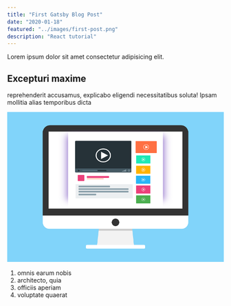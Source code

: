 ```yaml
---
title: "First Gatsby Blog Post"
date: "2020-01-18"
featured: "../images/first-post.png"
description: "React tutorial"
---
```


Lorem ipsum dolor sit amet consectetur adipisicing elit.

## Excepturi maxime

reprehenderit accusamus, explicabo eligendi necessitatibus soluta! Ipsam mollitia alias temporibus dicta

![gatsby tutorial](../images/gatsby-tutorial.png)


1. omnis earum nobis
2. architecto, quia
3. officiis aperiam
4. voluptate quaerat